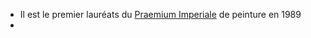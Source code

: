 - Il est le premier lauréats du [Praemium Imperiale](https://fr.wikipedia.org/wiki/Praemium_Imperiale) de peinture en 1989
-